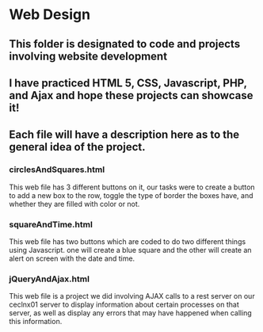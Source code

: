# Web Design

## This folder is designated to code and projects involving website development
## I have practiced HTML 5, CSS, Javascript, PHP, and Ajax and hope these projects can showcase it!
## Each file will have a description here as to the general idea of the project.

### circlesAndSquares.html

This web file has 3 different buttons on it, our tasks were to create a button to add a new box to the row, toggle the type of border the boxes have, and whether they are filled with color or not.

### squareAndTime.html

This web file has two buttons which are coded to do two different things using Javascript. one will create a blue square and the other will create an alert on screen with the date and time.

### jQueryAndAjax.html

This web file is a project we did involving AJAX calls to a rest server on our ceclnx01 server to display information about certain processes on that server, as well as display any errors that may have happened when calling this information.

